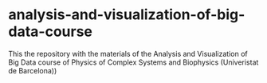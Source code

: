 # analysis-and-visualization-of-big-data-course
This the repository with the materials of the Analysis and Visualization of Big Data course of Physics of Complex Systems and Biophysics (Univeristat de Barcelona))
